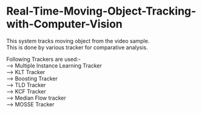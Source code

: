 # Real-Time-Moving-Object-Tracking-with-Computer-Vision
This system tracks moving object from the video sample.<br />
This is done by various tracker for comparative analysis.<br />

Following Trackers are used:-<br />
--> Multiple Instance Learning Tracker<br />
--> KLT Tracker<br />
--> Boosting Tracker<br />
--> TLD Tracker<br />
--> KCF Tracker<br />
--> Median Flow tracker<br />
--> MOSSE Tracker<br />
